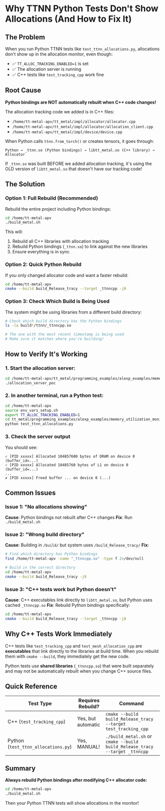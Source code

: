 # Why TTNN Python Tests Don't Show Allocations (And How to Fix It)

## The Problem

When you run Python TTNN tests like `test_ttnn_allocations.py`, allocations don't show up in the allocation monitor, even though:
- ✅ `TT_ALLOC_TRACKING_ENABLED=1` is set
- ✅ The allocation server is running
- ✅ C++ tests like `test_tracking_cpp` work fine

## Root Cause

**Python bindings are NOT automatically rebuilt when C++ code changes!**

The allocation tracking code we added is in C++ files:
- `/home/tt-metal-apv/tt_metal/impl/allocator/allocator.cpp`
- `/home/tt-metal-apv/tt_metal/impl/allocator/allocation_client.cpp`
- `/home/tt-metal-apv/tt_metal/impl/device/device.cpp`

When Python calls `ttnn.from_torch()` or creates tensors, it goes through:
```
Python → _ttnn.so (Python bindings) → libtt_metal.so (C++ library) → Allocator
```

If `_ttnn.so` was built BEFORE we added allocation tracking, it's using the OLD version of `libtt_metal.so` that doesn't have our tracking code!

## The Solution

### Option 1: Full Rebuild (Recommended)
Rebuild the entire project including Python bindings:

```bash
cd /home/tt-metal-apv
./build_metal.sh
```

This will:
1. Rebuild all C++ libraries with allocation tracking
2. Rebuild Python bindings (`_ttnn.so`) to link against the new libraries
3. Ensure everything is in sync

### Option 2: Quick Python Rebuild
If you only changed allocator code and want a faster rebuild:

```bash
cd /home/tt-metal-apv
cmake --build build_Release_tracy --target _ttnncpp -j8
```

### Option 3: Check Which Build is Being Used
The system might be using libraries from a different build directory:

```bash
# Check which build directory has the Python bindings
ls -la build*/ttnn/_ttnncpp.so

# The one with the most recent timestamp is being used
# Make sure it matches where you're building!
```

## How to Verify It's Working

### 1. Start the allocation server:
```bash
cd /home/tt-metal-apv/tt_metal/programming_examples/alexp_examples/memory_utilization_monitor
./allocation_server_poc
```

### 2. In another terminal, run a Python test:
```bash
cd /home/tt-metal-apv
source env_vars_setup.sh
export TT_ALLOC_TRACKING_ENABLED=1
cd tt_metal/programming_examples/alexp_examples/memory_utilization_monitor
python test_ttnn_allocations.py
```

### 3. Check the server output
You should see:
```
✓ [PID xxxxx] Allocated 104857600 bytes of DRAM on device 0 (buffer_id=...)
✓ [PID xxxxx] Allocated 10485760 bytes of L1 on device 0 (buffer_id=...)
...
✗ [PID xxxxx] Freed buffer ... on device 0 (...)
```

## Common Issues

### Issue 1: "No allocations showing"
**Cause**: Python bindings not rebuilt after C++ changes
**Fix**: Run `./build_metal.sh`

### Issue 2: "Wrong build directory"
**Cause**: Building in `/build/` but system uses `/build_Release_tracy/`
**Fix**:
```bash
# Find which directory has Python bindings
find /home/tt-metal-apv -name "_ttnncpp.so" -type f 2>/dev/null

# Build in the correct directory
cd /home/tt-metal-apv
cmake --build build_Release_tracy -j8
```

### Issue 3: "C++ tests work but Python doesn't"
**Cause**: C++ executables link directly to `libtt_metal.so`, but Python uses cached `_ttnncpp.so`
**Fix**: Rebuild Python bindings specifically:
```bash
cd /home/tt-metal-apv
cmake --build build_Release_tracy --target _ttnncpp -j8
```

## Why C++ Tests Work Immediately

C++ tests like `test_tracking_cpp` and `test_mesh_allocation_cpp` are **executables** that link directly to the libraries at build time. When you rebuild them with `cmake --build`, they immediately get the new code.

Python tests use **shared libraries** (`_ttnncpp.so`) that were built separately and may not be automatically rebuilt when you change C++ source files.

## Quick Reference

| Test Type | Requires Rebuild? | Command |
|-----------|------------------|---------|
| C++ (`test_tracking_cpp`) | Yes, but automatic | `cmake --build build_Release_tracy --target test_tracking_cpp` |
| Python (`test_ttnn_allocations.py`) | Yes, MANUAL! | `./build_metal.sh` or `cmake --build build_Release_tracy --target _ttnncpp` |

## Summary

**Always rebuild Python bindings after modifying C++ allocator code:**
```bash
cd /home/tt-metal-apv
./build_metal.sh
```

Then your Python TTNN tests will show allocations in the monitor!
